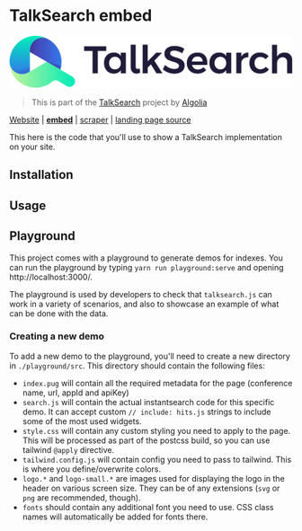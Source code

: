 # TalkSearch embed

![TalkSearch][1]

> This is part of the [TalkSearch][2]
> project by [Algolia][3]

[Website][4] |
[**embed**][5] |
[scraper][6] |
[landing page source][7]

This here is the code that you'll use to show a TalkSearch implementation on
your site.

## Installation

## Usage

## Playground

This project comes with a playground to generate demos for indexes. You can run
the playground by typing `yarn run playground:serve` and opening
http://localhost:3000/.

The playground is used by developers to check that `talksearch.js` can work in
a variety of scenarios, and also to showcase an example of what can be done with
the data.

### Creating a new demo

To add a new demo to the playground, you'll need to create a new directory in
`./playground/src`. This directory should contain the following files:
- `index.pug` will contain all the required metadata for the page (conference
  name, url, appId and apiKey)
- `search.js` will contain the actual instantsearch code for this specific demo.
  It can accept custom `// include: hits.js` strings to include some of the most
  used widgets.
- `style.css` will contain any custom styling you need to apply to the page.
  This will be processed as part of the postcss build, so you can use tailwind
  `@apply` directive.
- `tailwind.config.js` will contain config you need to pass to
  tailwind. This is where you define/overwrite colors.
- `logo.*` and `logo-small.*` are images used for displaying the logo in the
  header on various screen size. They can be of any extensions (`svg` or `png`
  are recommended, though).
- `fonts` should contain any additional font you need to use. CSS class names
  will automatically be added for fonts there.


[1]: assets/img/logo-talksearch-line@2x.png
[2]: https://community.algolia.com/talksearch
[3]: https://algolia.com
[4]: https://community.algolia.com/talksearch
[5]: https://github.com/algolia/talksearch-embed
[6]: https://github.com/algolia/talksearch-scraper
[7]: https://github.com/algolia/talksearch
